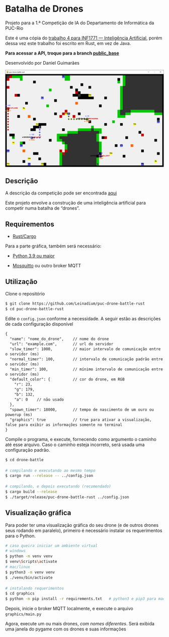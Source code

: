 # Batalha de Drones

Projeto para a 1.ª Competição de IA do Departamento de Informática da PUC-Rio

Este é uma cópia do [trabalho 4 para INF1771 — Inteligência Artificial](https://github.com/Leinadium/puc-drone-battle), 
porém dessa vez este trabalho foi escrito em Rust, em vez de Java.

**Para acessar a API, troque para a branch [public_base](https://github.com/Leinadium/puc-drone-battle-rust/tree/public_base)**

Desenvolvido por Daniel Guimarães

![Visualização gráfica dos drones](./docs/graphics.png)

## Descrição

A descrição da competição pode ser encontrada [aqui](https://augustobaffa.pro.br/site/desafios-online/inf1771-inteligencia-artificial-desafio-dos-drones/)

Este projeto envolve a construção de uma inteligência artificial para competir numa batalha de “drones”.

## Requirementos

* [Rust/Cargo](https://www.rust-lang.org/) 

Para a parte gráfica, também será necessário:

* [Python 3.9 ou maior](https://python.org)

* [Mosquitto](https://mosquitto.org/download/) ou outro broker MQTT

## Utilização

Clone o repositório
```bash
$ git clone https://github.com/Leinadium/puc-drone-battle-rust
$ cd puc-drone-battle-rust
```

Edite o `config.json` conforme a necessidade. A seguir estão as descrições de cada configuração disponível

```json5
{
  "name": "nome_do_drone",    // nome do drone
  "url": "example.com",       // url do servidor
  "slow_timer": 1000,         // maior intervalo de comunicação entre o servidor (ms)
  "normal_timer": 100,        // intervalo de comunicação padrão entre o servidor (ms)
  "min_timer": 100,           // mínimo intervalo de comunicação entre o servidor (ms)
  "default_color": {          // cor do drone, em RGB
    "r": 23,
    "g": 179,
    "b": 132,
    "a": 0    // não usado
  },
  "spawn_timer": 18000,       // tempo de nascimento de um ouro ou powerup (ms)
  "graphics": true            // true para ativar a visualização, false para exibir as informações somente no terminal
}
```

Compile o programa, e execute, fornecendo como argumento o caminho até esse arquivo. Caso o caminho esteja incorreto, será
usada uma configuração padrão.

```bash
$ cd drone-battle

# compilando e executando ao mesmo tempo
$ cargo run --release -- ../config.json

# compilando, e depois executando (recomendado)
$ cargo build --release
$ ./target/release/puc-drone-battle-rust ../config.json
```


## Visualização gráfica

Para poder ter uma visualização gráfica do seu drone (e de outros drones seus rodando em paralelo), primeiro é necessário
instalar os requerimentos para o Python.

```bash
# caso queira iniciar um ambiente virtual
# windows
$ python -m venv venv
$ venv\Scripts\activate
# mac/linux
$ python3 -m venv venv
$ ./venv/bin/activate

# instalando requerimentos
$ cd graphics
$ python -m pip install -r requirements.txt   # python3 e pip3 para mac/linux
```

Depois, inicie o broker MQTT localmente, e execute o arquivo `graphics/main.py`

Agora, execute um ou mais drones, *com nomes diferentes*. Será exibida uma janela do pygame com os drones 
e suas informações

